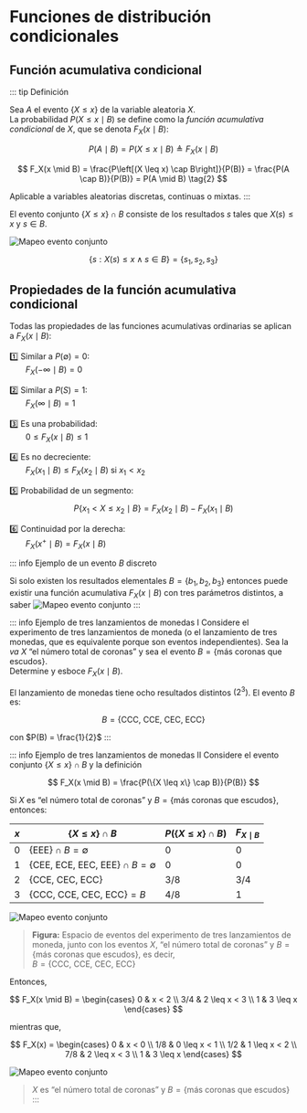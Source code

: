 # Funciones de distribución condicionales


## Función acumulativa condicional

::: tip Definición

Sea $A$ el evento $\{X \leq x\}$ de la variable aleatoria $X$.  
La probabilidad $P(X \leq x \mid B)$ se define como la *función acumulativa condicional* de $X$, que se denota $F_X(x \mid B)$:

$$
P(A \mid B) = P(X \leq x \mid B) \triangleq F_X(x \mid B) \tag{1}
$$

$$
F_X(x \mid B) = \frac{P\left[(X \leq x) \cap B\right]}{P(B)} = \frac{P(A \cap B)}{P(B)} = P(A \mid B) \tag{2}
$$

Aplicable a variables aleatorias discretas, continuas o mixtas.
:::


El evento conjunto $\{X \leq x\} \cap B$ consiste de los resultados $s$ tales que $X(s) \leq x$ y $s \in B$.

![Mapeo evento conjunto](/img/5_mapeo_evento_conjunto.svg)

$$
\{s : X(s) \leq x \land s \in B\} = \{s_1, s_2, s_3\}
$$


## Propiedades de la función acumulativa condicional

Todas las propiedades de las funciones acumulativas ordinarias se aplican a $F_X(x \mid B)$:

1️⃣ Similar a $P(\emptyset) = 0$:  
  $F_X(-\infty \mid B) = 0$

2️⃣ Similar a $P(S) = 1$:  
  $F_X(\infty \mid B) = 1$

3️⃣ Es una probabilidad:  
  $0 \leq F_X(x \mid B) \leq 1$

4️⃣ Es no decreciente:  
  $F_X(x_1 \mid B) \leq F_X(x_2 \mid B)$ si $x_1 < x_2$

5️⃣ Probabilidad de un segmento:  
$$
P\{x_1 < X \leq x_2 \mid B\} = F_X(x_2 \mid B) - F_X(x_1 \mid B)
$$

6️⃣ Continuidad por la derecha:  
  $F_X(x^+ \mid B) = F_X(x \mid B)$

::: info Ejemplo de un evento $B$ discreto

Si solo existen los resultados elementales $B = \{b_1, b_2, b_3\}$ entonces puede existir una función acumulativa $F_X(x \mid B)$ con tres parámetros distintos, a saber
![Mapeo evento conjunto](/img/5_funcs_acum_condicionales.svg)
:::

::: info Ejemplo de tres lanzamientos de monedas I
Considere el experimento de tres lanzamientos de moneda (o el lanzamiento de tres monedas, que es equivalente porque son eventos independientes). Sea la *va* $X$ “el número total de coronas” y sea el evento $B = \{\text{más coronas que escudos}\}$.  
Determine y esboce $F_X(x \mid B)$.

El lanzamiento de monedas tiene ocho resultados distintos $(2^3)$. El evento $B$ es:

$$
B = \{\text{CCC, CCE, CEC, ECC}\}
$$

con $P(B) = \frac{1}{2}$
:::

::: info Ejemplo de tres lanzamientos de monedas II
Considere el evento conjunto $\{X \leq x\} \cap B$ y la definición

$$
F_X(x \mid B) = \frac{P(\{X \leq x\} \cap B)}{P(B)}
$$

Si $X$ es “el número total de coronas” y $B = \{\text{más coronas que escudos}\}$, entonces:

| $x$ | $\{X \leq x\} \cap B$                            | $P(\{X \leq x\} \cap B)$ | $F_{X \mid B}$ |
|--------|------------------------------------------------------|------------------------------|--------------------|
| 0      | $\{\text{EEE}\} \cap B = \emptyset$              | 0                            | 0                  |
| 1      | $\{\text{CEE, ECE, EEC, EEE}\} \cap B = \emptyset$ | 0                            | 0                  |
| 2      | $\{\text{CCE, CEC, ECC}\}$                        | 3/8                          | 3/4                |
| 3      | $\{\text{CCC, CCE, CEC, ECC}\} = B$               | 4/8                          | 1                  |

![Mapeo evento conjunto](/img/5_espacio_eventos_moneda.svg)


> **Figura:** Espacio de eventos del experimento de tres lanzamientos de moneda, junto con los eventos $X$, “el número total de coronas” y $B = \{\text{más coronas que escudos}\}$, es decir,  
> $B = \{\text{CCC, CCE, CEC, ECC}\}$


Entonces,

$$
F_X(x \mid B) =
\begin{cases}
0 & x < 2 \\
3/4 & 2 \leq x < 3 \\
1 & 3 \leq x
\end{cases}
$$

mientras que,

$$
F_X(x) =
\begin{cases}
0 & x < 0 \\
1/8 & 0 \leq x < 1 \\
1/2 & 1 \leq x < 2 \\
7/8 & 2 \leq x < 3 \\
1 & 3 \leq x
\end{cases}
$$


![Mapeo evento conjunto](/img/5_func_acum_monedas.svg)


> $X$ es “el número total de coronas” y $B = \{\text{más coronas que escudos}\}$
:::


